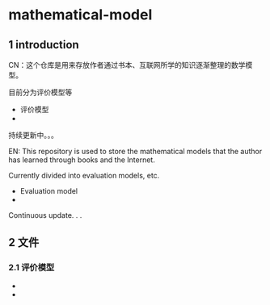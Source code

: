 # mathematical-model

## 1 introduction

CN：这个仓库是用来存放作者通过书本、互联网所学的知识逐渐整理的数学模型。

目前分为评价模型等

- 评价模型
- 

持续更新中。。。

EN: This repository is used to store the mathematical models that the author has learned through books and the Internet.

Currently divided into evaluation models, etc.

- Evaluation model
- 

Continuous update. . .



## 2 文件

### 2.1 评价模型

- 
- 